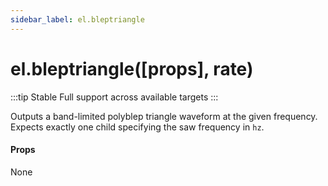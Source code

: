 ```yaml
---
sidebar_label: el.bleptriangle
---
```


# el.bleptriangle([props], rate)

:::tip Stable
Full support across available targets
:::

Outputs a band-limited polyblep triangle waveform at the given frequency. Expects
exactly one child specifying the saw frequency in `hz`.

#### Props

None

